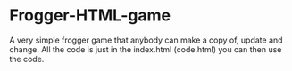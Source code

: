 # Frogger-HTML-game
A very simple frogger game that anybody can make a copy of, update and change.
All the code is just in the index.html (code.html)
you can then use the code.
